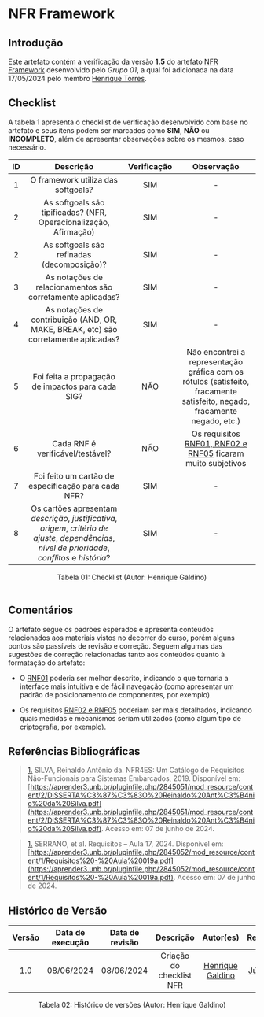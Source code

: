 # NFR Framework

## Introdução

Este artefato contém a verificação da versão **1.5** do artefato [NFR Framework](https://requisitos-de-software.github.io/2024.1-DiarioOficialdaUniao/modelagem/modelagemAgil/nfr_framework/) desenvolvido pelo *Grupo 01*, a qual foi adicionada na data 17/05/2024 pelo membro [Henrique Torres](https://github.com/henriqtorresl).

## Checklist

A tabela 1 apresenta o checklist de verificação desenvolvido com base no artefato e seus itens podem ser marcados como **SIM**, **NÃO** ou **INCOMPLETO**, além de apresentar observações sobre os mesmos, caso necessário.

| ID | Descrição | Verificação | Observação |
| :--: | :-----: | :---------: | :--------: |
| 1 | O framework utiliza das softgoals? | SIM | - |
| 2 | As softgoals são tipificadas? (NFR, Operacionalização, Afirmação) | SIM | - |
| 2 | As softgoals são refinadas (decomposição)?  | SIM | - |
| 3 | As notações de relacionamentos são corretamente aplicadas? | SIM | - |
| 4 | As notações de contribuição (AND, OR, MAKE, BREAK, etc) são corretamente aplicadas? | SIM | - |
| 5 | Foi feita a propagação de impactos para cada SIG? | NÃO | Não encontrei a representação gráfica com os rótulos (satisfeito, fracamente satisfeito, negado, fracamente negado, etc.) |
| 6 | Cada RNF é verificável/testável? | NÃO | Os requisitos [RNF01, RNF02 e RNF05](https://requisitos-de-software.github.io/2024.1-DiarioOficialdaUniao/modelagem/modelagemAgil/nfr_framework/#requisitos-nao-funcionais) ficaram muito subjetivos |
| 7 | Foi feito um cartão de especificação para cada NFR? | SIM | - |
| 8 | Os cartões apresentam *descrição*, *justificativa*, *origem*, *critério de ajuste*, *dependências*, *nível de prioridade*, *conflitos* e *história*? | SIM | - |


<div align="center">
<figcaption align="center">Tabela 01: Checklist (Autor: Henrique Galdino)</figcaption>
</div>
<br/>

## Comentários

O artefato segue os padrões esperados e apresenta conteúdos relacionados aos materiais vistos no decorrer do curso, porém alguns pontos são passíveis de revisão e correção. Seguem algumas das sugestões de correção relacionadas tanto aos conteúdos quanto à formatação do artefato:

- O [RNF01](https://requisitos-de-software.github.io/2024.1-DiarioOficialdaUniao/modelagem/modelagemAgil/nfr_framework/#requisitos-nao-funcionais) poderia ser melhor descrito, indicando o que tornaria a interface mais intuitiva e de fácil navegação (como apresentar um padrão de posicionamento de componentes, por exemplo)

- Os requisitos [RNF02 e RNF05](https://requisitos-de-software.github.io/2024.1-DiarioOficialdaUniao/modelagem/modelagemAgil/nfr_framework/#requisitos-nao-funcionais) poderiam ser mais detalhados, indicando quais medidas e mecanismos seriam utilizados (como algum tipo de criptografia, por exemplo).



## Referências Bibliográficas

> <a id="1" href="#anchor_1">1.</a> SILVA, Reinaldo Antônio da. NFR4ES: Um Catálogo de Requisitos Não-Funcionais para Sistemas Embarcados, 2019. Disponível em: [https://aprender3.unb.br/pluginfile.php/2845051/mod_resource/content/2/DISSERTA%C3%87%C3%83O%20Reinaldo%20Ant%C3%B4nio%20da%20Silva.pdf](https://aprender3.unb.br/pluginfile.php/2845051/mod_resource/content/2/DISSERTA%C3%87%C3%83O%20Reinaldo%20Ant%C3%B4nio%20da%20Silva.pdf). Acesso em: 07 de junho de 2024.


> <a id="2" href="#anchor_2">1.</a> SERRANO, et al. Requisitos – Aula 17, 2024. Disponível em: [https://aprender3.unb.br/pluginfile.php/2845052/mod_resource/content/1/Requisitos%20-%20Aula%20019a.pdf](https://aprender3.unb.br/pluginfile.php/2845052/mod_resource/content/1/Requisitos%20-%20Aula%20019a.pdf). Acesso em: 07 de junho de 2024.

## Histórico de Versão

| Versão | Data de execução | Data de revisão |  Descrição                          | Autor(es)                                           | Revisor(es)                                           |
| :----: | :--------------: | :-------------: | :---------------------------------: | :-------------------------------------------------: | :---------------------------------------------------: |
| 1.0    | 08/06/2024       | 08/06/2024      | Criação do checklist NFR  | [Henrique Galdino](https://github.com/hgaldino05)   | [Júlio César](https://github.com/Julio1099)         |

<div align="center">
<figcaption align="center">Tabela 02: Histórico de versões (Autor: Henrique Galdino)</figcaption>
</div>
<br/>